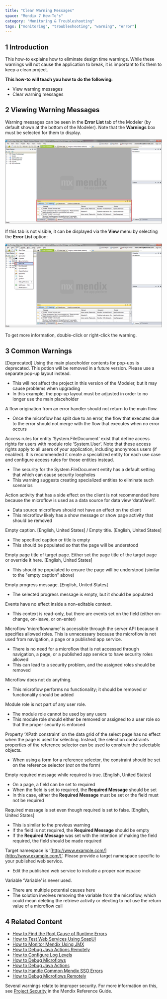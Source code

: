 ```yaml
---
title: "Clear Warning Messages"
space: "Mendix 7 How-To's"
category: "Monitoring & Troubleshooting"
tags: ["monitoring", "troubleshooting", "warning", "error"]
---
```


## 1 Introduction

This how-to explains how to eliminate design time warnings. While these warnings will not cause the application to break, it is important to fix them to keep a clean project.

**This how-to will teach you how to do the following:**

* View warning messages
* Clear warning messages

## 2 Viewing Warning Messages

Warning messages can be seen in the **Error List** tab of the Modeler (by default shown at the bottom of the Modeler). Note that the **Warnings** box must be selected for them to display.

![](attachments/18448568/18579992.png)

If this tab is not visible, it can be displayed via the **View** menu by selecting the **Error List** option:

![](attachments/18448568/18579991.png)

To get more information, double-click or right-click the warning.

## 3 Common Warnings

<div class="alert alert-warning">

[Deprecated] Using the main placeholder contents for pop-ups is deprecated.  This potion will be removed in a future version.  Please use a separate pop-up layout instead.

</div>

* This will not affect the project in this version of the Modeler, but it may cause problems when upgrading
* In this example, the pop-up layout must be adjusted in order to no longer use the main placeholder

<div class="alert alert-warning">

A flow origination from an error handler should not return to the main flow.

</div>

* Once the microflow has split due to an error, the flow that executes due to the error should not merge with the flow that executes when no error occurs

<div class="alert alert-warning">

Access rules for entity ‘System.FileDocument’ exist that define access rights for users with module role ‘System.User’.  Note that these access rights apply to all users of your application, including anonymous users (if enabled).  It is recommended it create a specialized entity for each use case and configure access rules for those entities instead.

</div>

* The security for the System.FileDocument entity has a default setting that which can cause security loopholes
* This warning suggests creating specialized entities to eliminate such scenarios

<div class="alert alert-warning">

Action activity that has a side effect on the client is not recommended here because the microflow is used as a data source for data view ‘dataView1’.

</div>

* Data source microflows should not have an effect on the client
* This microflow likely has a show message or show page activity that should be removed

<div class="alert alert-warning">

Empty caption. [English, United States] / Empty title. [English, United States]

</div>

* The specified caption or title is empty
* This should be populated so that the page will be understood

<div class="alert alert-warning">

Empty page title of target page.  Either set the page title of the target page or override it here. [English, United States]

</div>

* This should be populated to ensure the page will be understood (similar to the "empty caption" above)

<div class="alert alert-warning">

Empty progress message. [English, United States]

</div>

* The selected progress message is empty, but it should be populated

<div class="alert alert-warning">

Events have no effect inside a non-editable context.

</div>

* This context is read-only, but there are events set on the field (either on-change, on-leave, or on-enter) 

<div class="alert alert-warning">

Microflow ‘microflowname’ is accessible through the server API because it specifies allowed roles.  This is unnecessary because the microflow is not used from navigation, a page or a published app service.

</div>

* There is no need for a microflow that is not accessed through navigation, a page, or a published app service to have security roles allowed
* This can lead to a security problem, and the assigned roles should be removed

<div class="alert alert-warning">

Microflow does not do anything.

</div>

* This microflow performs no functionality; it should be removed or functionality should be added

<div class="alert alert-warning">

Module role is not part of any user role.

</div>

* The module role cannot be used by any users
* This module role should either be removed or assigned to a user role so that the proper security is enforced

<div class="alert alert-warning">

Property ‘XPath constraint’ on the data grid of the select page has no effect when the page is used for selecting.  Instead, the selection constraints properties of the reference selector can be used to constrain the selectable objects.

</div>

* When using a form for a reference selector, the constraint should be set on the reference selector (*not* on the form)

<div class="alert alert-warning">

Empty required message while required is true. [English, United States]

</div>

* On a page, a field can be set to required
* When the field is set to required, the **Required Message** should be set
* In this case, either the **Required Message** must be set or the field must not be required

<div class="alert alert-warning">

Required message is set even though required is set to false. [English, United States]

</div>

* This is similar to the previous warning
* If the field is not required, the **Required Message** should be empty
* If the **Required Message** was set with the intention of making the field required, the field should be made required

<div class="alert alert-warning">

Target namespace is ‘[http://www.example.com/](http://www.example.com/)’.  Please provide a target namespace specific to your published web service.

</div>

* Edit the published web service to include a proper namespace

<div class="alert alert-warning">

Variable ‘Variable’ is never used.

</div>

* There are multiple potential causes here
* The solution involves removing the variable from the microflow, which could mean deleting the retrieve activity or electing to not use the return value of a microflow call

## 4 Related Content

* [How to Find the Root Cause of Runtime Errors](finding-the-root-cause-of-runtime-errors)
* [How to Test Web Services Using SoapUI](testing-web-services-using-soapui)
* [How to Monitor Mendix Using JMX](monitoring-mendix-using-jmx)
* [How to Debug Java Actions Remotely](debug-java-actions-remotely)
* [How to Configure Log Levels](log-levels)
* [How to Debug Microflows](debug-microflows)
* [How to Debug Java Actions](debug-java-actions)
* [How to Handle Common Mendix SSO Errors](handle-common-mendix-sso-errors)
* [How to Debug Microflows Remotely](debug-microflows-remotely)

Several warnings relate to improper security. For more information on this, see [Project Security](/refguide7/project-security) in the Mendix Reference Guide.
